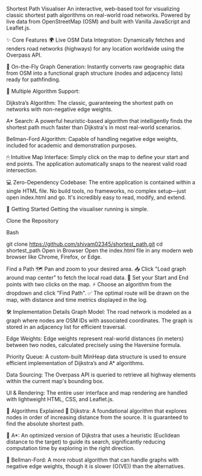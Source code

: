 
 Shortest Path Visualiser
An interactive, web-based tool for visualizing classic shortest path algorithms on real-world road networks. Powered by live data from OpenStreetMap (OSM) and built with Vanilla JavaScript and Leaflet.js.

✨ Core Features
🌍 Live OSM Data Integration: Dynamically fetches and renders road networks (highways) for any location worldwide using the Overpass API.

🔗 On-the-Fly Graph Generation: Instantly converts raw geographic data from OSM into a functional graph structure (nodes and adjacency lists) ready for pathfinding.

🧮 Multiple Algorithm Support:

Dijkstra’s Algorithm: The classic, guaranteeing the shortest path on networks with non-negative edge weights.

A* Search: A powerful heuristic-based algorithm that intelligently finds the shortest path much faster than Dijkstra's in most real-world scenarios.

Bellman-Ford Algorithm: Capable of handling negative edge weights, included for academic and demonstration purposes.

🖱 Intuitive Map Interface: Simply click on the map to define your start and end points. The application automatically snaps to the nearest valid road intersection.

💻 Zero-Dependency Codebase: The entire application is contained within a single HTML file. No build tools, no frameworks, no complex setup—just open index.html and go. It's incredibly easy to read, modify, and extend.

🚀 Getting Started
Getting the visualiser running is simple.

Clone the Repository

Bash

git clone https://github.com/shivam02345/shortest_path.git
cd shortest_path
Open in Browser
Open the index.html file in any modern web browser like Chrome, Firefox, or Edge.

Find a Path
🗺️ Pan and zoom to your desired area.
📥 Click "Load graph around map center" to fetch the local road data.
📍 Set your Start and End points with two clicks on the map.
⚡ Choose an algorithm from the dropdown and click "Find Path".
✅ The optimal route will be drawn on the map, with distance and time metrics displayed in the log.

🛠️ Implementation Details
Graph Model: The road network is modeled as a graph where nodes are OSM IDs with associated coordinates. The graph is stored in an adjacency list for efficient traversal.

Edge Weights: Edge weights represent real-world distances (in meters) between two nodes, calculated precisely using the Haversine formula.

Priority Queue: A custom-built MinHeap data structure is used to ensure efficient implementation of Dijkstra’s and A* algorithms.

Data Sourcing: The Overpass API is queried to retrieve all highway elements within the current map's bounding box.

UI & Rendering: The entire user interface and map rendering are handled with lightweight HTML, CSS, and Leaflet.js.

📜 Algorithms Explained
🔹 Dijkstra: A foundational algorithm that explores nodes in order of increasing distance from the source. It is guaranteed to find the absolute shortest path.

🔹 A*: An optimized version of Dijkstra that uses a heuristic (Euclidean distance to the target) to guide its search, significantly reducing computation time by exploring in the right direction.

🔹 Bellman-Ford: A more robust algorithm that can handle graphs with negative edge weights, though it is slower (O(VE)) than the alternatives.
